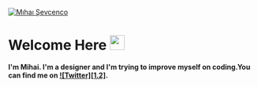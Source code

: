 [![Mıhaı Şevcenco](https://i.hizliresim.com/DpZH7Z.png)](https://github.com/sw-yx?tab=repositories)

# Welcome Here <a target="_blank" rel="noopener noreferrer" href="https://raw.githubusercontent.com/MartinHeinz/MartinHeinz/master/wave.gif"><img src="https://raw.githubusercontent.com/MartinHeinz/MartinHeinz/master/wave.gif" width="30px" style="max-width:100%;"></a> 

<b>I'm Mihai. I'm a designer and I'm trying to improve myself on coding.You can find me on [![Twitter][1.2]][1].<b/>



<!-- links to your social media accounts -->
[1]: https://twitter.com/MihaiSevcenco

<!-- icons with padding -->
[1.1]: http://i.imgur.com/tXSoThF.png (twitter icon with padding)
